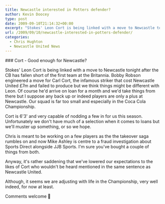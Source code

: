 ```yaml
---
title: Newcastle interested in Potters defender?
author: Kevin Doocey
type: post
date: 2009-09-10T21:14:32+00:00
excerpt: "Stokes' Leon Cort is being linked with a move to Newcastle tonight after the CB has fallen short.."
url: /2009/09/10/newcastle-interested-in-potters-defender/
categories:
  - Chris Hughton
  - Newcastle United News
---
```


### Cort - Good enough for Newcastle?

Stokes' Leon Cort is being linked with a move to Newcastle tonight after the CB has fallen short of the first team at the Britannia. Bobby Robson engineered a move for Carl Cort, the infamous striker that cost Newcastle United £7m and failed to produce but we think things might be different with Leon. Of course he'd arrive on loan for a month and we'd take things from there but I suppose any back up or indeed players are only a plus at Newcastle. Our squad is far too small and especially in the Coca Cola Championship.

Cort is 6'3' and very capable of nodding a few in for us this season. Unfortunately we don't have much of a selection when it comes to loans but we'll muster up something, or so we hope.

Chris is meant to be working on a few players as the the takeover saga rumbles on and now Mike Ashley is centre to a fraud investigation about Sports Direct alongside JJB Sports. I'm sure you've bought a couple of things from both.

Anyway, it's rather saddening that we've lowered our expectations to the likes of Cort who wouldn't be heard mentioned in the same sentence as Newcastle United.

Although, it seems we are adjusting with life in the Championship, very well indeed, for now at least.

Comments welcome 🙂
